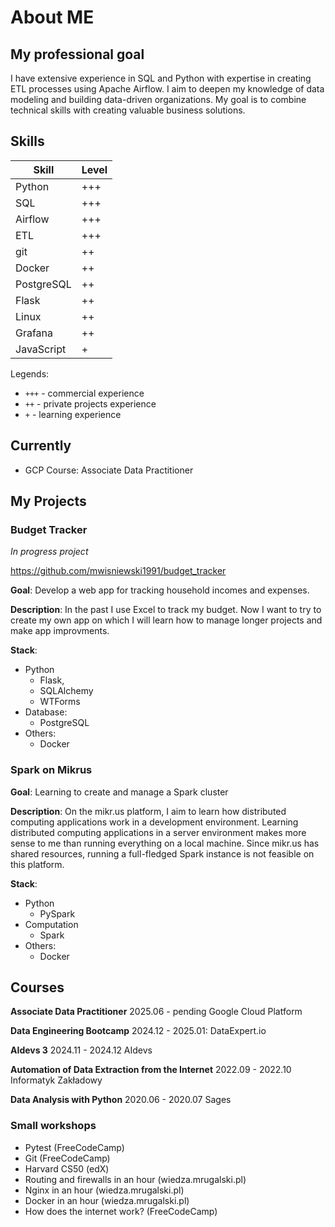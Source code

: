 # About ME

## My professional goal
I have extensive experience in SQL and Python with expertise in creating ETL processes using Apache Airflow.
I aim to deepen my knowledge of data modeling and building data-driven organizations. My goal is to combine technical skills with creating valuable business solutions.

## Skills
| Skill      | Level |
| ---------- | ----- |
| Python     | +++   |
| SQL        | +++   |
| Airflow    | +++   |
| ETL        | +++   |
| git        | ++    |
| Docker     | ++    |
| PostgreSQL | ++    |
| Flask      | ++    |
| Linux      | ++    |
| Grafana    | ++    |
| JavaScript | +     |



Legends:
- `+++` - commercial experience
- `++`  - private projects experience
- `+`   - learning experience

## Currently
- GCP Course: Associate Data Practitioner


## My Projects

### Budget Tracker
*In progress project*

https://github.com/mwisniewski1991/budget_tracker

**Goal**: Develop a web app for tracking household incomes and expenses.

**Description**: 
In the past I use Excel to track my budget. Now I want to try to create my own app on which I will learn how to manage longer projects and make app improvments.

**Stack**:
- Python 
    - Flask, 
    - SQLAlchemy 
    - WTForms
- Database: 
    - PostgreSQL
- Others: 
    - Docker


### Spark on Mikrus

**Goal**: Learning to create and manage a Spark cluster

**Description**: 
On the mikr.us platform, I aim to learn how distributed computing applications work in a development environment. Learning distributed computing applications in a server environment makes more sense to me than running everything on a local machine. Since mikr.us has shared resources, running a full-fledged Spark instance is not feasible on this platform.

**Stack**:
- Python 
    - PySpark
- Computation
    - Spark
- Others: 
    - Docker





## Courses
**Associate Data Practitioner**
2025.06 - pending
Google Cloud Platform

**Data Engineering Bootcamp**
2024.12 - 2025.01: 
DataExpert.io 

**AIdevs 3**
2024.11 - 2024.12
AIdevs 

**Automation of Data Extraction from the Internet**
2022.09 - 2022.10 
Informatyk Zakładowy

**Data Analysis with Python**
2020.06 - 2020.07 
Sages 

### Small workshops
- Pytest (FreeCodeCamp)
- Git (FreeCodeCamp)
- Harvard CS50 (edX)
- Routing and firewalls in an hour (wiedza.mrugalski.pl)
- Nginx in an hour (wiedza.mrugalski.pl)
- Docker in an hour (wiedza.mrugalski.pl)
- How does the internet work? (FreeCodeCamp)